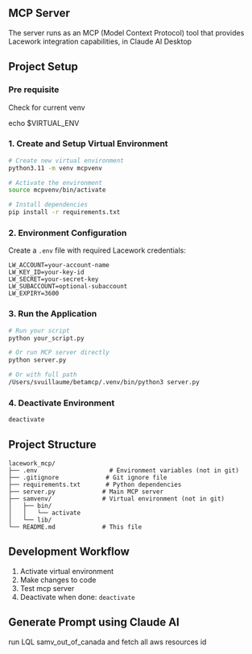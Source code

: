 ## MCP Server
The server runs as an MCP (Model Context Protocol) tool that provides Lacework integration capabilities, in Claude AI Desktop

## Project Setup

### Pre requisite
Check for current venv

echo $VIRTUAL_ENV

### 1. Create and Setup Virtual Environment
```bash
# Create new virtual environment
python3.11 -m venv mcpvenv

# Activate the environment
source mcpvenv/bin/activate

# Install dependencies
pip install -r requirements.txt
```

### 2. Environment Configuration
Create a `.env` file with required Lacework credentials:
```
LW_ACCOUNT=your-account-name
LW_KEY_ID=your-key-id
LW_SECRET=your-secret-key
LW_SUBACCOUNT=optional-subaccount
LW_EXPIRY=3600
```

### 3. Run the Application
```bash
# Run your script
python your_script.py

# Or run MCP server directly
python server.py

# Or with full path
/Users/svuillaume/betamcp/.venv/bin/python3 server.py
```

### 4. Deactivate Environment
```bash
deactivate
```

## Project Structure
```
lacework_mcp/
├── .env                    # Environment variables (not in git)
├── .gitignore             # Git ignore file
├── requirements.txt       # Python dependencies
├── server.py             # Main MCP server
├── samvenv/              # Virtual environment (not in git)
│   ├── bin/
│   │   └── activate
│   └── lib/
└── README.md             # This file
```

## Development Workflow
1. Activate virtual environment
2. Make changes to code
3. Test mcp server
4. Deactivate when done: `deactivate`

## Generate Prompt using Claude AI

run LQL samv_out_of_canada and fetch all aws resources id
